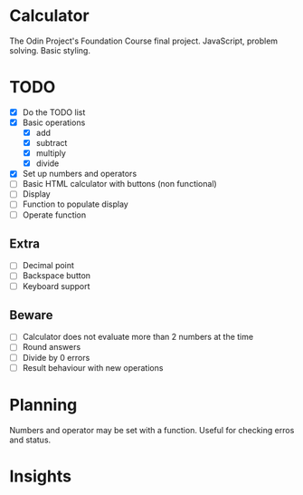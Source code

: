 # Calculator

The Odin Project's Foundation Course final project.
JavaScript, problem solving. Basic styling.

# TODO

- [x] Do the TODO list
- [X] Basic operations
  - [x] add
  - [x] subtract
  - [x] multiply
  - [x] divide
- [x] Set up numbers and operators
- [ ] Basic HTML calculator with buttons (non functional)
- [ ] Display
- [ ] Function to populate display
- [ ] Operate function

## Extra

- [ ] Decimal point
- [ ] Backspace button
- [ ] Keyboard support

## Beware

- [ ] Calculator does not evaluate more than 2 numbers at the time
- [ ] Round answers
- [ ] Divide by 0 errors
- [ ] Result behaviour with new operations

# Planning
Numbers and operator may be set with a function. Useful for checking erros and status.

# Insights

